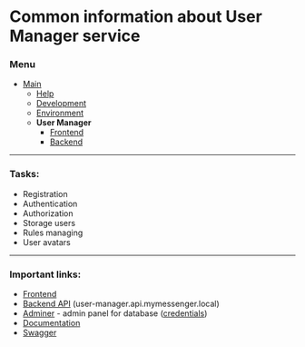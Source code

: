 # Common information about User Manager service

### Menu

- [Main](/README.md)
    - [Help](/doc/help.md)
    - [Development](/doc/development.md)
    - [Environment](/doc/environment.md)
    - **User Manager**
        - [Frontend](/doc/user-manager/frontend.md)
        - [Backend](/doc/user-manager/backend.md)

---
### Tasks:
- Registration
- Authentication
- Authorization
- Storage users
- Rules managing
- User avatars

---
### Important links:
- [Frontend](http://user-manager.mymessenger.local)
- [Backend API](http://user-manager.api.mymessenger.local) (user-manager.api.mymessenger.local)
- [Adminer](http://user-manager.adminer.mymessenger.local) - admin panel for database ([credentials](/doc/user-manager/backend.md))
- [Documentation](http://user-manager.doc.mymessenger.local)
- [Swagger](http://user-manager.api.mymessenger.local)

